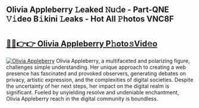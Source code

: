 ## Olivia Appleberry 𝙻eaked 𝙽u𝚍e - Part-QNE 𝚅𝚒deo B𝚒kini 𝙻eaks - Hot All 𝙿hotos VNC8F

# <h2><a href="http://ld2zmof.urlbe.top/?page=Olivia+Appleberry">🔗🔗👉👉 Olivia Appleberry P𝚑oto𝚜Vid𝚎o</a></h2>

[![Olivia Appleberry](https://i.imgur.com/eBuTRDB.gif)](http://ld2zmof.urlbe.top/?page=Olivia+Appleberry)
Olivia Appleberry, a multifaceted and polarizing figure, challenges simple understanding. Her unique approach to creating a web presence has fascinated and provoked observers, generating debates on privacy, artistic expression, and the complexities of digital societies. Despite the uncertainty of her next steps, her impact on the digital realm is significant. Fueled by unyielding resolve and undeniable enchantment, Olivia Appleberry reach in the digital community is boundless.
